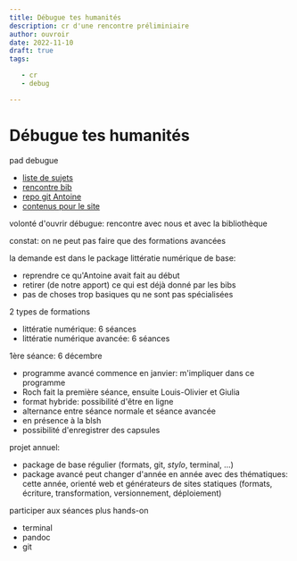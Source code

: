 ```yaml
---
title: Débugue tes humanités
description: cr d'une rencontre préliminiaire
author: ouvroir
date: 2022-11-10
draft: true
tags:

   - cr
   - debug

---
```


# Débugue tes humanités

pad debugue

- [liste de sujets](https://demo.hedgedoc.org/J0EtLfYbS2i4RmdxT5BZaw?both)
- [rencontre bib](https://demo.hedgedoc.org/TBdooImjS6GHTFJPAIJyiA?edit#)
- [repo git Antoine](https://framagit.org/antoinentl/debugue-tes-humanites)
- [contenus pour le site](https://demo.hedgedoc.org/vhy3mGwZQ06jAytRp2caXQ#)

volonté d'ouvrir débugue: rencontre avec nous et avec la bibliothèque

constat: on ne peut pas faire que des formations avancées

la demande est dans le package littératie numérique de base: 
- reprendre ce qu'Antoine avait fait au début
- retirer (de notre apport) ce qui est déjà donné par les bibs
- pas de choses trop basiques qu ne sont pas spécialisées

2 types de formations

- littératie numérique: 6 séances
- littératie numérique avancée: 6 séances

1ère séance: 6 décembre

- programme avancé commence en janvier: m'impliquer dans ce programme
- Roch fait la première séance, ensuite Louis-Olivier et Giulia
- format hybride: possibilité d'être en ligne
- alternance entre séance normale et séance avancée
- en présence à la blsh
- possibilité d'enregistrer des capsules

projet annuel:
- package de base régulier (formats, git, _stylo_, terminal, ...)
- package avancé peut changer d'année en année avec des thématiques: cette année, orienté web et générateurs de sites statiques (formats, écriture, transformation, versionnement, déploiement)

participer aux séances plus hands-on
- terminal
- pandoc
- git